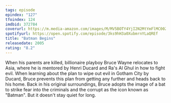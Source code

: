 ```yaml
---
tags: episode
epindex: "127"
tfoindex: 124
imdbid: 372784
coverurl: https://m.media-amazon.com/images/M/MV5BOTY4YjI2N2MtYmFlMC00ZjcyLTg3YjEtMDQyM2ZjYzQ5YWFkXkEyXkFqcGdeQXVyMTQxNzMzNDI@._V1_SY300_CR0,0,202,300_.jpg
spotifyurl: https://open.spotify.com/episode/3ks9hH3a0XubmrnYLaQREf
title: "Batman Begins"
releasedate: 2005
rating: "8.2"
---
```


When his parents are killed, billionaire playboy Bruce Wayne relocates to Asia, where he is mentored by Henri Ducard and Ra's Al Ghul in how to fight evil. When learning about the plan to wipe out evil in Gotham City by Ducard, Bruce prevents this plan from getting any further and heads back to his home. Back in his original surroundings, Bruce adopts the image of a bat to strike fear into the criminals and the corrupt as the icon known as "Batman". But it doesn't stay quiet for long.